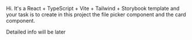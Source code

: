 Hi. It's a React + TypeScript + Vite + Tailwind + Storybook template and your task is to create in this
project the file picker component and the card component.


Detailed info will be later

